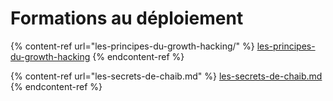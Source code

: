 # Formations au déploiement

{% content-ref url="les-principes-du-growth-hacking/" %}
[les-principes-du-growth-hacking](les-principes-du-growth-hacking/)
{% endcontent-ref %}

{% content-ref url="les-secrets-de-chaib.md" %}
[les-secrets-de-chaib.md](les-secrets-de-chaib.md)
{% endcontent-ref %}


